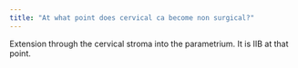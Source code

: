 ```yaml
---
title: "At what point does cervical ca become non surgical?"
---
```

Extension through the cervical stroma into the parametrium. It is IIB at that point.


